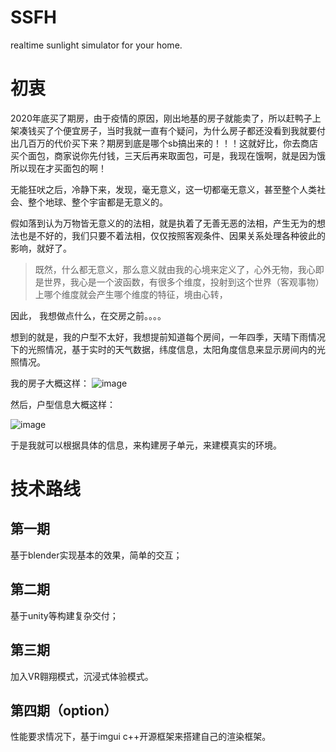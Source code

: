 # SSFH
realtime sunlight simulator for  your home.

# 初衷
2020年底买了期房，由于疫情的原因，刚出地基的房子就能卖了，所以赶鸭子上架凑钱买了个便宜房子，当时我就一直有个疑问，为什么房子都还没看到我就要付出几百万的代价买下来？期房到底是哪个sb搞出来的！！！这就好比，你去商店买个面包，商家说你先付钱，三天后再来取面包，可是，我现在饿啊，就是因为饿所以现在才买面包的啊！

无能狂吠之后，冷静下来，发现，毫无意义，这一切都毫无意义，甚至整个人类社会、整个地球、整个宇宙都是无意义的。

假如落到认为万物皆无意义的的法相，就是执着了无善无恶的法相，产生无为的想法也是不好的，我们只要不着法相，仅仅按照客观条件、因果关系处理各种彼此的影响，就好了。

> 既然，什么都无意义，那么意义就由我的心境来定义了，心外无物，我心即是世界，我心是一个波函数，有很多个维度，投射到这个世界（客观事物）上哪个维度就会产生哪个维度的特征，境由心转，

因此， 我想做点什么，在交房之前。。。。

想到的就是，我的户型不太好，我想提前知道每个房间，一年四季，天晴下雨情况下的光照情况，基于实时的天气数据，纬度信息，太阳角度信息来显示房间内的光照情况。

我的房子大概这样：
![image](https://user-images.githubusercontent.com/25808190/165762807-bbcac65b-4093-42c1-aaa6-e9dee38d5e3b.png)

然后，户型信息大概这样：

![image](https://user-images.githubusercontent.com/25808190/165762928-f77362bd-3f7f-4341-9713-543efc332e88.png)

于是我就可以根据具体的信息，来构建房子单元，来建模真实的环境。

# 技术路线
## 第一期
基于blender实现基本的效果，简单的交互；

## 第二期
基于unity等构建复杂交付；

## 第三期
加入VR翱翔模式，沉浸式体验模式。

## 第四期（option）
性能要求情况下，基于imgui c++开源框架来搭建自己的渲染框架。
